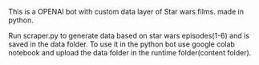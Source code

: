 This is a OPENAI bot with custom data layer of Star wars films.
made in python.

Run scraper.py to generate data based on star wars episodes(1-6) and is saved in the data folder.
To use it in the python bot use google colab notebook and upload the data folder in the runtime folder(content folder).

